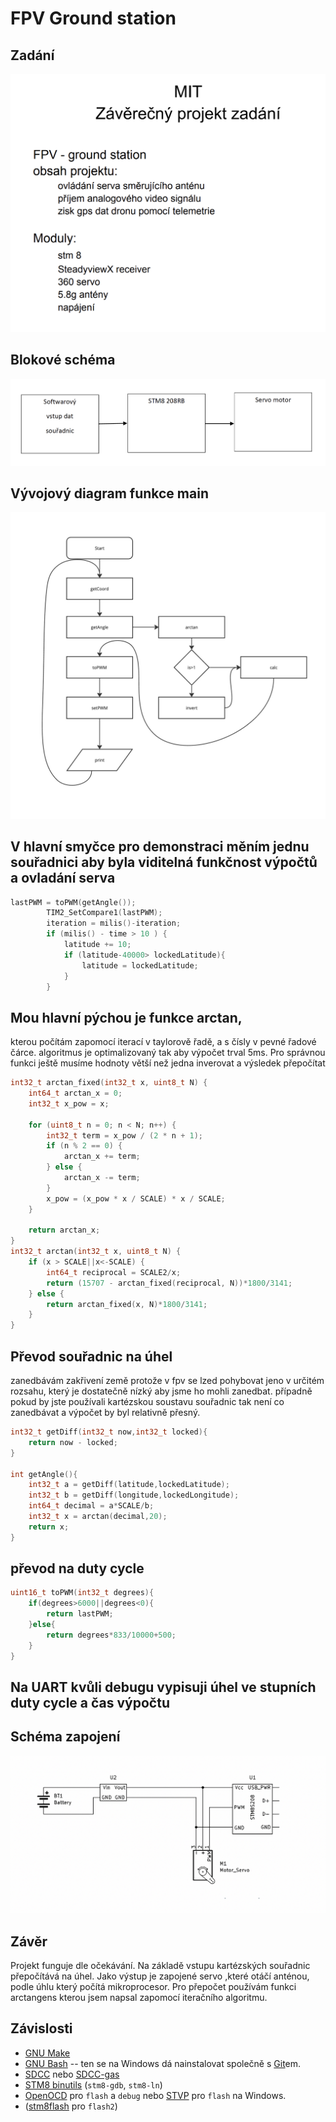 FPV Ground station
==============================
Zadání
-------------------------------
<img title="a title" alt="TEXt Zadání" src="/iScreen Shoter - Google Chrome - 240617092447.jpg">

Blokové schéma
------------------------------------
<img title="a title" alt="Blokové schéma" src="/iScreen Shoter - Acrobat - 241021132707.jpg">


Vývojový diagram funkce main
------------------------------------
<img title="a title" alt="vývojový diagram" src="/Flowchart-_1_.svg">


## V hlavní smyčce pro demonstraci měním jednu souřadnici aby byla viditelná funkčnost výpočtů a ovladání serva

```c
lastPWM = toPWM(getAngle());
        TIM2_SetCompare1(lastPWM);
        iteration = milis()-iteration;
        if (milis() - time > 10 ) {
            latitude += 10;
            if (latitude-40000> lockedLatitude){
                latitude = lockedLatitude;
            }
        }
```
## Mou hlavní pýchou je funkce arctan,
kterou počítám zapomocí iterací v taylorově řadě, a s čísly v pevné řadové čárce.
algoritmus je optimalizovaný tak aby výpočet trval 5ms. Pro správnou funkci ještě musíme hodnoty větší než jedna inverovat a výsledek přepočítat


```c
int32_t arctan_fixed(int32_t x, uint8_t N) {
    int64_t arctan_x = 0;
    int32_t x_pow = x;  

    for (uint8_t n = 0; n < N; n++) {
        int32_t term = x_pow / (2 * n + 1);
        if (n % 2 == 0) {
            arctan_x += term;
        } else {
            arctan_x -= term;
        }
        x_pow = (x_pow * x / SCALE) * x / SCALE;
    }

    return arctan_x;
}
int32_t arctan(int32_t x, uint8_t N) {
    if (x > SCALE||x<-SCALE) {
        int64_t reciprocal = SCALE2/x;  
        return (15707 - arctan_fixed(reciprocal, N))*1800/3141;
    } else {
        return arctan_fixed(x, N)*1800/3141;
    }
}
```
## Převod souřadnic na úhel
zanedbávám zakřivení země protože v fpv se lzed pohybovat jeno v určitém rozsahu, který je dostatečně nízký aby jsme ho mohli zanedbat.
případně pokud by jste používali kartézskou soustavu souřadnic tak není co zanedbávat a výpočet by byl relativně přesný.
```c
int32_t getDiff(int32_t now,int32_t locked){
    return now - locked; 
}

int getAngle(){
    int32_t a = getDiff(latitude,lockedLatitude);
    int32_t b = getDiff(longitude,lockedLongitude);
    int64_t decimal = a*SCALE/b;
    int32_t x = arctan(decimal,20);
    return x;
}
```

## převod na duty cycle
```c
uint16_t toPWM(int32_t degrees){
    if(degrees>6000||degrees<0){
        return lastPWM;
    }else{
        return degrees*833/10000+500;
    }
}
```

## Na UART kvůli debugu vypisuji úhel ve stupních duty cycle a čas výpočtu





Schéma zapojení
------------------------------------
<img title="a title" alt="TEXt Zadání" src="/iScreen Shoter - Acrobat - 240617092623.jpg">


Závěr
------------------------------------
Projekt funguje dle očekávání. Na základě vstupu kartézských souřadnic přepočítává na úhel. Jako výstup je zapojené servo ,které otáčí anténou, podle úhlu který počítá mikroprocesor. Pro přepočet používám funkci arctangens kterou jsem napsal zapomocí iteračního algoritmu.





Závislosti
---------------

* [GNU Make](https://www.gnu.org/software/make/)
* [GNU Bash](https://www.gnu.org/software/bash/) -- ten se na Windows
  dá nainstalovat společně s [Git](https://git-scm.com/download/win)em.
* [SDCC](http://sdcc.sourceforge.net/)
  nebo [SDCC-gas](https://github.com/XaviDCR92/sdcc-gas)
* [STM8 binutils](https://stm8-binutils-gdb.sourceforge.io) (`stm8-gdb`, `stm8-ln`)
* [OpenOCD](https://openocd.org/) pro `flash` a `debug`
  nebo [STVP](https://www.st.com/en/development-tools/stvp-stm8.html)
  pro `flash` na Windows.
* ([stm8flash](https://github.com/vdudouyt/stm8flash) pro `flash2`)



